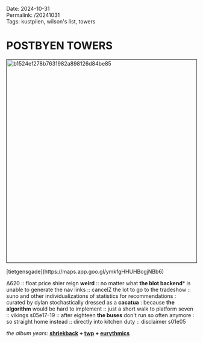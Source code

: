 Date: 2024-10-31  
Permalink: /20241031   
Tags: kustpilen, wilson's list, towers
  
# POSTBYEN TOWERS
  
<p><img src="https://objects.hbvu.su/blotpix/2024/10/31.jpeg" width=540 height=540 alt="b1524ef278b7631982a898126d84be85" border=1></p>  
[tietgensgade](https://maps.app.goo.gl/ymkfgHHUHBcgjNBb6)  
  
Δ620 :: float price shier reign **weird** :: no matter what **the blot backend*** is unable to generate the nav links :: cancelZ the lot to go to the tradeshow :: suno and other individualizations of statistics for recommendations : curated by dylan stochastically dressed as a **cacatua** : because **the algorithm** would be hard to implement :: just a short walk to platform seven :: vikings s05e17-19 :: after eighteen **the buses** don't run so often anymore : so straight home instead :: directly into kitchen duty :: disclaimer s01e05  
  
_the album years:_ **[shriekback](https://rateyourmusic.com/release/album/shriekback/care/) + [twp](https://rateyourmusic.com/release/album/the-wolfgang-press/the-burden-of-mules/) + [eurythmics](https://rateyourmusic.com/release/album/eurythmics/touch/)**  
